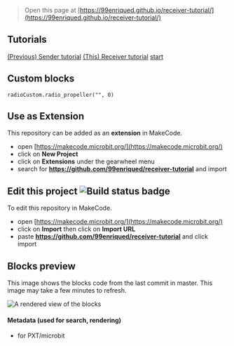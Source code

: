 
> Open this page at [https://99enriqued.github.io/receiver-tutorial/](https://99enriqued.github.io/receiver-tutorial/)

## Tutorials

[(Previous) Sender tutorial](https://makecode.microbit.org/#tutorial:github:99enriqued/sender-tutorial/tutorial)
[(This) Receiver tutorial](receiver-tutorial/tutorial) [start](https://makecode.microbit.org/#tutorial:github:99enriqued/receiver-tutorial/tutorial)

## Custom blocks

```blocks
radioCustom.radio_propeller("", 0)
```


## Use as Extension

This repository can be added as an **extension** in MakeCode.

* open [https://makecode.microbit.org/](https://makecode.microbit.org/)
* click on **New Project**
* click on **Extensions** under the gearwheel menu
* search for **https://github.com/99enriqued/receiver-tutorial** and import

## Edit this project ![Build status badge](https://github.com/99enriqued/receiver-tutorial/workflows/MakeCode/badge.svg)

To edit this repository in MakeCode.

* open [https://makecode.microbit.org/](https://makecode.microbit.org/)
* click on **Import** then click on **Import URL**
* paste **https://github.com/99enriqued/receiver-tutorial** and click import

## Blocks preview

This image shows the blocks code from the last commit in master.
This image may take a few minutes to refresh.

![A rendered view of the blocks](https://github.com/99enriqued/receiver-tutorial/raw/master/.github/makecode/blocks.png)

#### Metadata (used for search, rendering)

* for PXT/microbit
<script src="https://makecode.com/gh-pages-embed.js"></script><script>makeCodeRender("{{ site.makecode.home_url }}", "{{ site.github.owner_name }}/{{ site.github.repository_name }}");</script>
